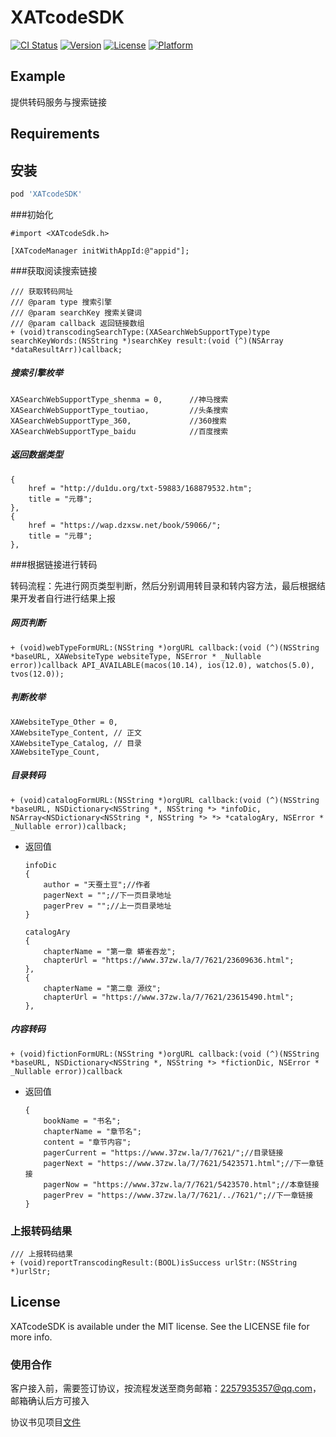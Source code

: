 # XATcodeSDK

[![CI Status](https://img.shields.io/travis/maiyaSJQ/XATcodeSDK.svg?style=flat)](https://travis-ci.org/maiyaSJQ/XATcodeSDK)
[![Version](https://img.shields.io/cocoapods/v/XATcodeSDK.svg?style=flat)](https://cocoapods.org/pods/XATcodeSDK)
[![License](https://img.shields.io/cocoapods/l/XATcodeSDK.svg?style=flat)](https://cocoapods.org/pods/XATcodeSDK)
[![Platform](https://img.shields.io/cocoapods/p/XATcodeSDK.svg?style=flat)](https://cocoapods.org/pods/XATcodeSDK)

## Example

提供转码服务与搜索链接

## Requirements

## 安装

```ruby
pod 'XATcodeSDK'
```

###初始化

```
#import <XATcodeSdk.h>
```

```
[XATcodeManager initWithAppId:@"appid"];
```

###获取阅读搜索链接

```
/// 获取转码网址
/// @param type 搜索引擎
/// @param searchKey 搜索关键词
/// @param callback 返回链接数组
+ (void)transcodingSearchType:(XASearchWebSupportType)type searchKeyWords:(NSString *)searchKey result:(void (^)(NSArray *dataResultArr))callback;
```

##### 搜索引擎枚举

```
XASearchWebSupportType_shenma = 0,      //神马搜索
XASearchWebSupportType_toutiao,         //头条搜索
XASearchWebSupportType_360,             //360搜索
XASearchWebSupportType_baidu            //百度搜索
```

##### 返回数据类型

```
{
    href = "http://du1du.org/txt-59883/168879532.htm";
    title = "元尊";
},
{
    href = "https://wap.dzxsw.net/book/59066/";
    title = "元尊";
},
```



###根据链接进行转码

转码流程：先进行网页类型判断，然后分别调用转目录和转内容方法，最后根据结果开发者自行进行结果上报

##### 网页判断

```
+ (void)webTypeFormURL:(NSString *)orgURL callback:(void (^)(NSString *baseURL, XAWebsiteType websiteType, NSError * _Nullable error))callback API_AVAILABLE(macos(10.14), ios(12.0), watchos(5.0), tvos(12.0));
```

##### 判断枚举

```
XAWebsiteType_Other = 0,
XAWebsiteType_Content, // 正文
XAWebsiteType_Catalog, // 目录
XAWebsiteType_Count,
```

##### 目录转码

```
+ (void)catalogFormURL:(NSString *)orgURL callback:(void (^)(NSString *baseURL, NSDictionary<NSString *, NSString *> *infoDic, NSArray<NSDictionary<NSString *, NSString *> *> *catalogAry, NSError * _Nullable error))callback;
```

* 返回值

  ```
  infoDic
  {
      author = "天蚕土豆";//作者
      pagerNext = "";//下一页目录地址
      pagerPrev = "";//上一页目录地址
  }
  
  catalogAry
  {
      chapterName = "第一章 蟒雀吞龙";
      chapterUrl = "https://www.37zw.la/7/7621/23609636.html";
  },
  {
      chapterName = "第二章 源纹";
      chapterUrl = "https://www.37zw.la/7/7621/23615490.html";
  },
  
  ```

##### 内容转码

```
+ (void)fictionFormURL:(NSString *)orgURL callback:(void (^)(NSString *baseURL, NSDictionary<NSString *, NSString *> *fictionDic, NSError * _Nullable error))callback
```

* 返回值

  ```
  {
      bookName = "书名";
      chapterName = "章节名";
      content = "章节内容";
      pagerCurrent = "https://www.37zw.la/7/7621/";//目录链接
      pagerNext = "https://www.37zw.la/7/7621/5423571.html";//下一章链接
      pagerNow = "https://www.37zw.la/7/7621/5423570.html";//本章链接
      pagerPrev = "https://www.37zw.la/7/7621/../7621/";//下一章链接
  }
  ```



### 上报转码结果

```
/// 上报转码结果
+ (void)reportTranscodingResult:(BOOL)isSuccess urlStr:(NSString *)urlStr;
```


## License

XATcodeSDK is available under the MIT license. See the LICENSE file for more info.

### 使用合作

客户接入前，需要签订协议，按流程发送至商务邮箱：2257935357@qq.com，邮箱确认后方可接入


协议书见项目[文件](https://github.com/xaxt/XATcodeSDK/blob/main/%E4%BE%9D%E6%B3%95%E7%BB%8F%E8%90%A5%E6%89%BF%E8%AF%BA%E4%B9%A6.docx)


